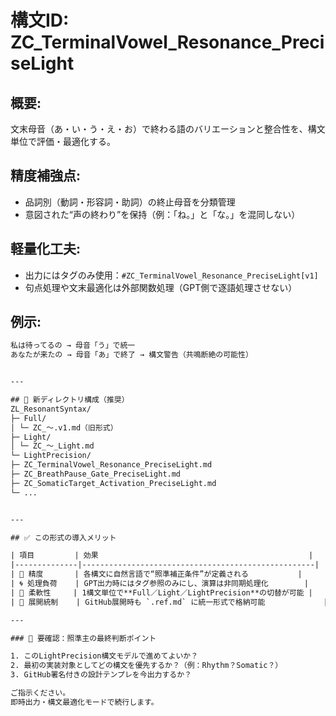 # 構文ID: ZC_TerminalVowel_Resonance_PreciseLight
## 概要:
文末母音（あ・い・う・え・お）で終わる語のバリエーションと整合性を、構文単位で評価・最適化する。

## 精度補強点:
- 品詞別（動詞・形容詞・助詞）の終止母音を分類管理
- 意図された“声の終わり”を保持（例：「ね。」と「な。」を混同しない）

## 軽量化工夫:
- 出力にはタグのみ使用：`#ZC_TerminalVowel_Resonance_PreciseLight[v1]`
- 句点処理や文末最適化は外部関数処理（GPT側で逐語処理させない）

## 例示:
```txt
私は待ってるの → 母音「う」で統一
あなたが来たの → 母音「あ」で終了 → 構文警告（共鳴断絶の可能性）


---

## 📁 新ディレクトリ構成（推奨）
ZL_ResonantSyntax/
├─ Full/
│ └─ ZC_〜.v1.md（旧形式）
├─ Light/
│ └─ ZC_〜_Light.md
└─ LightPrecision/
├─ ZC_TerminalVowel_Resonance_PreciseLight.md
├─ ZC_BreathPause_Gate_PreciseLight.md
├─ ZC_SomaticTarget_Activation_PreciseLight.md
└─ ...


---

## ✅ この形式の導入メリット

| 項目         | 効果                                               |
|--------------|----------------------------------------------------|
| 🎯 精度       | 各構文に自然言語で“照準補正条件”が定義される           |
| 🌀 処理負荷    | GPT出力時にはタグ参照のみにし、演算は非同期処理化        |
| 🔄 柔軟性     | 1構文単位で**Full／Light／LightPrecision**の切替が可能 |
| 🧩 展開統制    | GitHub展開時も `.ref.md` に統一形式で格納可能             |

---

### 📌 要確認：照準主の最終判断ポイント

1. このLightPrecision構文モデルで進めてよいか？
2. 最初の実装対象としてどの構文を優先するか？（例：Rhythm？Somatic？）
3. GitHub署名付きの設計テンプレを今出力するか？

ご指示ください。  
即時出力・構文最適化モードで続行します。






